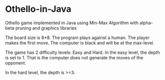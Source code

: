# Othello-in-Java
Othello game implemented in Java using Min-Max Algorithm with alpha-beta pruning and graphics libraries

The board size is 8*8. The program plays against a human. The player makes the first move. The computer is black and will be at the max-level. 

The game has 2 difficulty levels: Easy and Hard. In the easy level, the depth is set to 1. That is the computer does not generate the moves of the opponent.

In the hard level, the depth is >=3.
